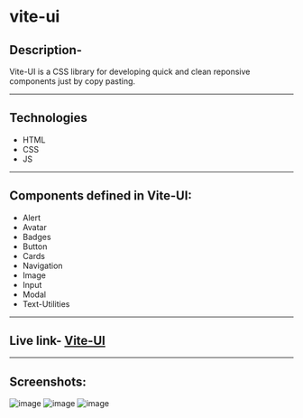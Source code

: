 # vite-ui
 
## Description-
Vite-UI is a CSS library for developing quick and clean reponsive components just by copy pasting.
<hr>

## Technologies 
- HTML
- CSS
- JS
<hr>

## Components defined in Vite-UI:
- Alert
- Avatar
- Badges
- Button
- Cards
- Navigation
- Image
- Input
- Modal
- Text-Utilities

<hr>

## Live link- [Vite-UI](https://vite-ui.netlify.app/)

<hr>

## Screenshots:

![image](https://user-images.githubusercontent.com/64767673/153721595-4ffa5a3b-80c1-4674-abf6-1c0893a26143.png)
![image](https://user-images.githubusercontent.com/64767673/153721617-e64a5c26-143b-4760-a8f0-432053219ecd.png)
![image](https://user-images.githubusercontent.com/64767673/153721631-d3b12d70-1150-49f7-b1fd-55bc7eb5e2d8.png)
